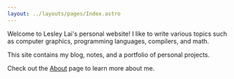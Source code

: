 ```yaml
---
layout: ../layouts/pages/Index.astro
---
```


Welcome to Lesley Lai's personal website! I like to write various topics such as computer graphics, programming languages, compilers, and math.

This site contains my blog, notes, and a portfolio of personal projects.

Check out the [About](/en/about) page to learn more about me.
